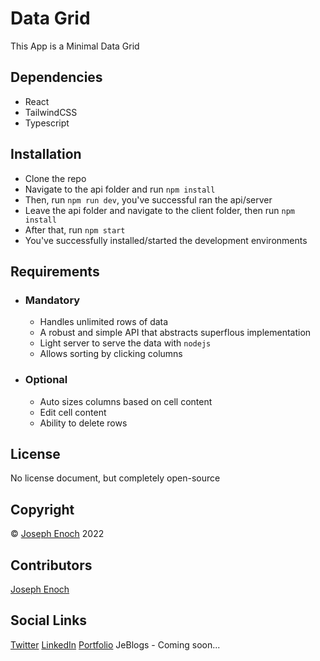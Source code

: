 # Data Grid

This App is a Minimal Data Grid 

## Dependencies
  - React
  - TailwindCSS
  - Typescript
  

## Installation

- Clone the repo
- Navigate to the api folder and run `npm install`
- Then, run `npm run dev`, you've successful ran the api/server
- Leave the api folder and navigate to the client folder, then run `npm install`
- After that, run `npm start`
- You've successfully installed/started the development environments

## Requirements
- ### Mandatory
  - Handles unlimited rows of data
  - A robust and simple API that abstracts superflous implementation
  - Light server to serve the data with `nodejs`
  - Allows sorting by clicking columns
- ### Optional
  - Auto sizes columns based on cell content
  - Edit cell content
  - Ability to delete rows

## License

No license document, but completely open-source

## Copyright

&copy; [Joseph Enoch](https://josephenoch.vercel.app) 2022

## Contributors
[Joseph Enoch](https://josephenoch.vercel.app)

## Social Links
[Twitter](https://twitter.com/techbrojoe) [LinkedIn](https://linkedin.com/in/joseph-enoch)
[Portfolio](https://josephenoch.vercel.app)
JeBlogs - Coming soon... 




